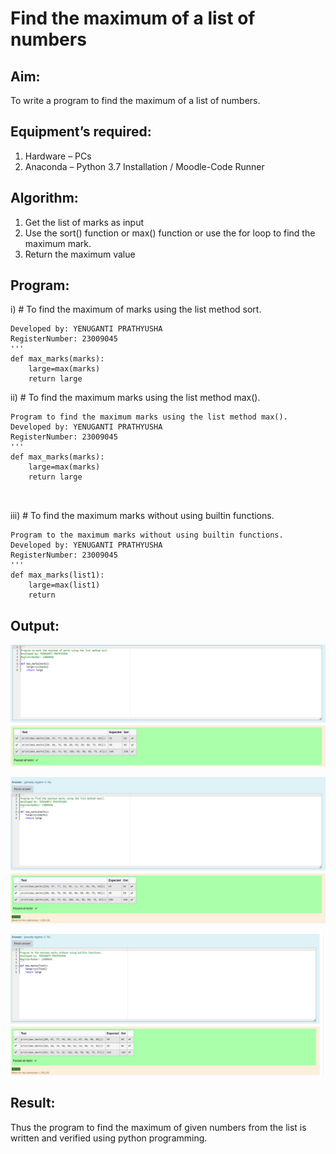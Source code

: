 # Find the maximum of a list of numbers
## Aim:
To write a program to find the maximum of a list of numbers.
## Equipment’s required:
1.	Hardware – PCs
2.	Anaconda – Python 3.7 Installation / Moodle-Code Runner
## Algorithm:
1.	Get the list of marks as input
2.	Use the sort() function or max() function or use the for loop to find the maximum mark.
3.	Return the maximum value
## Program:

i)	# To find the maximum of marks using the list method sort.
```Program to mark the maximum of marks using the list method sort
Developed by: YENUGANTI PRATHYUSHA
RegisterNumber: 23009045
'''
def max_marks(marks):
    large=max(marks)
    return large
```

ii)	# To find the maximum marks using the list method max().
```
Program to find the maximum marks using the list method max().
Developed by: YENUGANTI PRATHYUSHA
RegisterNumber: 23009045
'''
def max_marks(marks):
    large=max(marks)
    return large



```

iii) # To find the maximum marks without using builtin functions.
```
Program to the maximum marks without using builtin functions.
Developed by: YENUGANTI PRATHYUSHA 
RegisterNumber: 23009045
'''
def max_marks(list1):
    large=max(list1)
    return
```

## Output:
![OUTPUT](image.png)

![OUTPUT](image-1.png)

![OUTPUT](image-2.png)



## Result:
Thus the program to find the maximum of given numbers from the list is written and verified using python programming.

